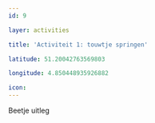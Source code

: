 ```yaml
---
id: 9

layer: activities

title: 'Activiteit 1: touwtje springen'

latitude: 51.20042763569803

longitude: 4.850448935926882

icon:
---
```


Beetje uitleg

